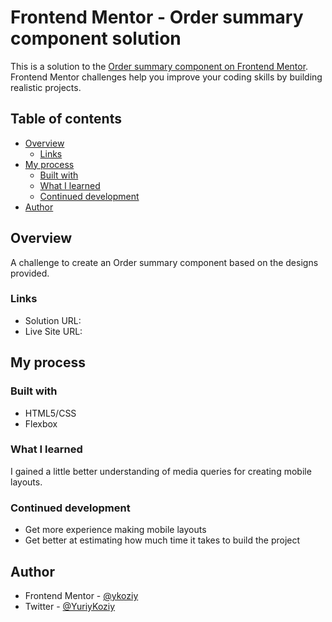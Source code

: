 # Frontend Mentor - Order summary component solution

This is a solution to the [Order summary component on Frontend Mentor](https://www.frontendmentor.io/challenges/order-summary-component-QlPmajDUj). Frontend Mentor challenges help you improve your coding skills by building realistic projects.

## Table of contents

- [Overview](#overview)
  - [Links](#links)
- [My process](#my-process)
  - [Built with](#built-with)
  - [What I learned](#what-i-learned)
  - [Continued development](#continued-development)
- [Author](#author)

## Overview

A challenge to create an Order summary component based on the designs provided.

### Links

- Solution URL:
- Live Site URL:

## My process

### Built with

- HTML5/CSS
- Flexbox

### What I learned

I gained a little better understanding of media queries for creating mobile layouts.

### Continued development

- Get more experience making mobile layouts
- Get better at estimating how much time it takes to build the project

## Author

- Frontend Mentor - [@ykoziy](https://www.frontendmentor.io/profile/ykoziy)
- Twitter - [@YuriyKoziy](https://twitter.com/YuriyKoziy)
